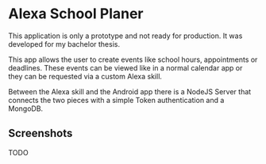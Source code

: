 # Alexa School Planer

This application is only a prototype and not ready for production. It was developed for my bachelor thesis.

This app allows the user to create events like school hours, appointments or deadlines. These events can be viewed like in a normal calendar app or they can be requested via a custom Alexa skill.

Between the Alexa skill and the Android app there is a NodeJS Server that connects the two pieces with a simple Token authentication and a MongoDB.

## Screenshots

TODO
